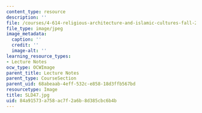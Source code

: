 ```yaml
---
content_type: resource
description: ''
file: /courses/4-614-religious-architecture-and-islamic-cultures-fall-2002/84a91573a758ac7f2a6b8d385cbc6b4b_SLD47.jpg
file_type: image/jpeg
image_metadata:
  caption: ''
  credit: ''
  image-alt: ''
learning_resource_types:
- Lecture Notes
ocw_type: OCWImage
parent_title: Lecture Notes
parent_type: CourseSection
parent_uid: 68abeaab-4eff-532c-e858-18d3ffb567bd
resourcetype: Image
title: SLD47.jpg
uid: 84a91573-a758-ac7f-2a6b-8d385cbc6b4b
---
```

